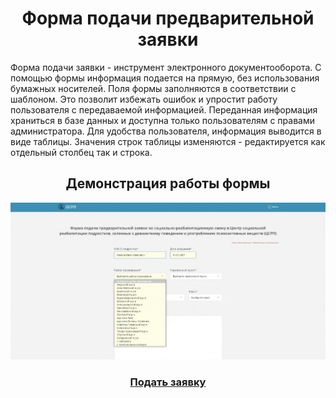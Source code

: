 <h1 align="center">Форма подачи предварительной заявки</h1>
<p>Форма подачи заявки - инструмент электронного документооборота. С помощью формы информация подается на прямую, без использования бумажных носителей. Поля формы заполняются в соответствии с шаблоном. Это позволит избежать ошибок и упростит работу пользователя с передаваемой информацией. Переданная информация храниться в базе данных и доступна только пользователям с правами администратора. Для удобства пользователя, информация выводится в виде таблицы. Значения строк таблицы изменяются - редактируется как отдельный столбец так и строка.</p> 

<h2 align="center">Демонстрация работы формы</h2>
<img src="/form-gif.gif" width="1012" alt="demo">


<h3 align="center"><a href="http://p92420u3.beget.tech/">Подать заявку</a></h3>
